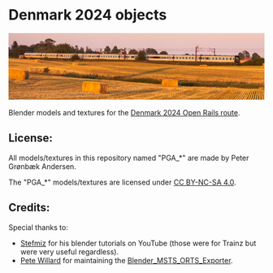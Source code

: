 
# Denmark 2024 objects

![Denmark 2024](./DK24_small.png)

Blender models and textures for the [Denmark 2024 Open Rails route](https://github.com/pgroenbaek/openrails-route-dk24).

## License:

All models/textures in this repository named "PGA_\*" are made by Peter Grønbæk Andersen.

The "PGA_\*" models/textures are licensed under [CC BY-NC-SA 4.0](https://creativecommons.org/licenses/by-nc-sa/4.0/).

## Credits:

Special thanks to:
- [Stefmiz](https://www.youtube.com/@stefmiz ) for his blender tutorials on YouTube (those were for Trainz but were very useful regardless).
- [Pete Willard](https://www.github.com/pwillard ) for maintaining the [Blender_MSTS_ORTS_Exporter](https://github.com/pwillard/Blender_MSTS_ORTS_Exporter ).